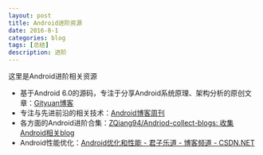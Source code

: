 ```yaml
---
layout: post
title: Android进阶资源
date: 2016-8-1
categories: blog
tags: [总结]
description: 进阶
---
```


这里是Android进阶相关资源        

- 基于Android 6.0的源码，专注于分享Android系统原理、架构分析的原创文章：[Gityuan博客](http://gityuan.com/)      
- 专注与先进前沿的相关技术：[Android博客周刊](http://www.androidblog.cn/)     
- 各方面的Android进阶合集：[ZQiang94/Andriod-collect-blogs: 收集Android相关blog](https://github.com/ZQiang94/Andriod-collect-blogs)         
- Android性能优化：[Android优化和性能 - 君子乐道 - 博客频道 - CSDN.NET](http://blog.csdn.net/zjqblog/article/details/48417411)